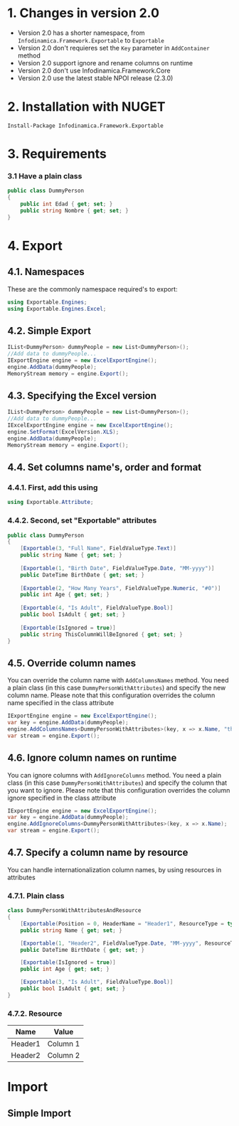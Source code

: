 # 1. Changes in version 2.0
* Version 2.0 has a shorter namespace, from `Infodinamica.Framework.Exportable` to `Exportable`
* Version 2.0 don't requieres set the `Key` parameter in `AddContainer` method
* Version 2.0 support ignore and rename columns on runtime
* Version 2.0 don't use Infodinamica.Framework.Core
* Version 2.0 use the latest stable NPOI release (2.3.0)

# 2. Installation with NUGET
`Install-Package Infodinamica.Framework.Exportable`

# 3. Requirements
### 3.1 Have a plain class 
``` c#
public class DummyPerson
{
    public int Edad { get; set; }
    public string Nombre { get; set; }
}
```



# 4. Export

## 4.1. Namespaces
These are the commonly namespace required's to export:
``` c#
using Exportable.Engines;
using Exportable.Engines.Excel;
```

## 4.2. Simple Export  
``` c#
IList<DummyPerson> dummyPeople = new List<DummyPerson>();
//Add data to dummyPeople...
IExportEngine engine = new ExcelExportEngine();
engine.AddData(dummyPeople); 
MemoryStream memory = engine.Export();
```

## 4.3. Specifying the Excel version
``` c#
IList<DummyPerson> dummyPeople = new List<DummyPerson>();
//Add data to dummyPeople...
IExcelExportEngine engine = new ExcelExportEngine();
engine.SetFormat(ExcelVersion.XLS);
engine.AddData(dummyPeople); 
MemoryStream memory = engine.Export();
```

## 4.4. Set columns name's, order and format
### 4.4.1. First, add this using 
``` c#
using Exportable.Attribute;
```

### 4.4.2. Second, set "Exportable" attributes  
``` c#
public class DummyPerson
{   
    [Exportable(3, "Full Name", FieldValueType.Text)]  
    public string Name { get; set; }
    
    [Exportable(1, "Birth Date", FieldValueType.Date, "MM-yyyy")]   
    public DateTime BirthDate { get; set; } 
    
    [Exportable(2, "How Many Years", FieldValueType.Numeric, "#0")]   
    public int Age { get; set; }
    
    [Exportable(4, "Is Adult", FieldValueType.Bool)]    
    public bool IsAdult { get; set; }  
    
    [Exportable(IsIgnored = true)]
    public string ThisColumnWillBeIgnored { get; set; }
}
```

## 4.5. Override column names
You can override the column name with `AddColumnsNames` method. You need a plain class (in this case `DummyPersonWithAttributes`) and specify the new column name. Please note that this configuration overrides the column name specified in the class attribute
``` c#
IExportEngine engine = new ExcelExportEngine();
var key = engine.AddData(dummyPeople);
engine.AddColumnsNames<DummyPersonWithAttributes>(key, x => x.Name, "this is a new name LOL!");
var stream = engine.Export();
```

## 4.6. Ignore column names on runtime
You can ignore columns with `AddIgnoreColumns` method. You need a plain class (in this case `DummyPersonWithAttributes`) and specify the column that you want to ignore. Please note that this configuration overrides the column ignore specified in the class attribute
``` c#
IExportEngine engine = new ExcelExportEngine();
var key = engine.AddData(dummyPeople);
engine.AddIgnoreColumns<DummyPersonWithAttributes>(key, x => x.Name);
var stream = engine.Export();
```

## 4.7. Specify a column name by resource
You can handle internationalization column names, by using resources in attributes

### 4.7.1. Plain class
``` c#
class DummyPersonWithAttributesAndResource
{
    [Exportable(Position = 0, HeaderName = "Header1", ResourceType = typeof(res), TypeValue = FieldValueType.Text)]
    public string Name { get; set; }

    [Exportable(1, "Header2", FieldValueType.Date, "MM-yyyy", ResourceType = typeof(res))]
    public DateTime BirthDate { get; set; }

    [Exportable(IsIgnored = true)]
    public int Age { get; set; }

    [Exportable(3, "Is Adult", FieldValueType.Bool)]
    public bool IsAdult { get; set; }
}
```

### 4.7.2. Resource
Name     | Value
---------|------------
Header1  | Column 1
Header2  | Column 2

# Import

## Simple Import
